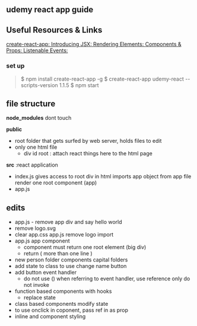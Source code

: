## udemy react app guide

## Useful Resources & Links
[create-react-app: ](https://github.com/facebookincubator/create-react-app)
[Introducing JSX: ](https://reactjs.org/docs/introducing-jsx.html)
[Rendering Elements: ](https://reactjs.org/docs/rendering-elements.html)
[Components & Props: ](https://reactjs.org/docs/components-and-props.html)
[Listenable Events: ](https://reactjs.org/docs/events.html)


### set up
> $ npm install create-react-app -g
> $ create-react-app udemy-react --scripts-version 1.1.5
> $ npm start

## file structure
**node_modules**
dont touch

**public**
- root folder that gets surfed by web server, holds files to edit
- only one html file
    - div id root : attach react things here to the html page

**src** :react application
- index.js gives access to root div in html
    imports app object from app file
    render one root component (app)
- app.js 


## edits
- app.js - remove app div and say hello world
- remove logo.svg
- clear app.css
app.js remove logo import
- app.js app component
    - component must return one root element (big div)
    - return ( more than one line )
- new person folder
    components capital folders
- add state to class to use change name button
- add button event handler
    - do not use () when referring to event handler, use reference only do not invoke
- function based components with hooks
    - replace state
- class based components modify state
- to use onclick in coponent, pass ref in as prop
- inline and component styling
